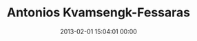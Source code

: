 ---
title: "Antonios Kvamsengk-Fessaras"
date: 2013-02-01 15:04:01 00:00
permalink: /kvamse
twitter: ""
likes: [1271]
id: 1780
gravatar: "http://www.gravatar.com/avatar/73bf2566d0ed4c9e36fb4e874ec65b69"
---
